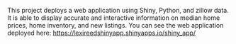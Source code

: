 This project deploys a web application using Shiny, Python, and zillow data. It is able to display accurate and interactive information on median home prices, home inventory, and new listings. You can see the web application deployed here: https://lexireedshinyapp.shinyapps.io/shiny_app/
